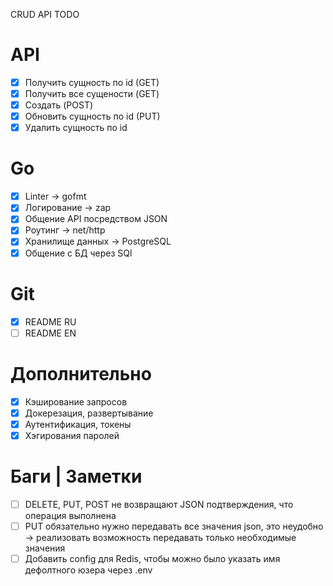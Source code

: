 CRUD API TODO

# API
- [x] Получить сущность по id (GET)
- [x] Получить все сущености (GET)
- [x] Создать (POST)
- [x] Обновить сущность по id (PUT)
- [x] Удалить сущность по id

# Go
- [x] Linter -> gofmt
- [x] Логирование -> zap
- [x] Общение API посредством JSON
- [x] Роутинг -> net/http
- [x] Хранилище данных -> PostgreSQL
- [x] Общение с БД через SQl

# Git
- [x] README RU
- [ ] README EN

# Дополнительно
- [x] Кэширование запросов
- [x] Докерезация, развертывание
- [x] Аутентификация, токены
- [x] Хэгирования паролей

# Баги | Заметки 
- [ ] DELETE, PUT, POST не возвращают JSON подтверждения, что операция выполнена
- [ ] PUT обязательно нужно передавать все значения json, это неудобно -> реализовать возможность передавать только необходимые значения
- [ ] Добавить config для Redis, чтобы можно было указать имя дефолтного юзера через .env